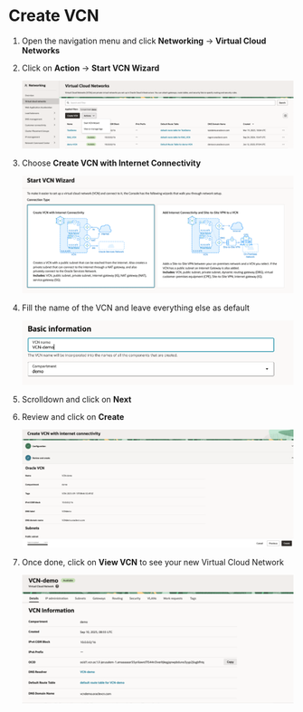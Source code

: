 # Create VCN
1. Open the navigation menu and click **Networking** &rarr; **Virtual Cloud Networks** 

2. Click on **Action** -> **Start VCN Wizard**

    ![drawing](../SS/vcn/1.png)

3. Choose **Create VCN with Internet Connectivity**

    ![drawing](../SS/vcn/2.png)

4. Fill the name of the VCN and leave everything else as default

    ![drawing](../SS/vcn/3.png)

5. Scrolldown and click on **Next**

6. Review and click on **Create**

     ![drawing](../SS/vcn/4.png)

7. Once done, click on **View VCN** to see your new Virtual Cloud Network

    ![drawing](../SS/vcn/5.png) 
